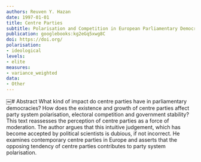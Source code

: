 ```yaml
---
authors: Reuven Y. Hazan
date: 1997-01-01
title: Centre Parties 
subtitle: Polarisation and Competition in European Parliamentary Democracies
publication: googlebooks:kg2eGq5xwg8C
doi: https://doi.org/
polarisation: 
- ideological
levels: 
- elite
measures: 
- variance_weighted
data: 
- Other
---
```


​￼# Abstract
What kind of impact do centre parties have in parliamentary democracies? How does the existence and growth of centre parties affect party system polarisation, electoral competition and government stability? This text reassesses the perception of centre parties as a force of moderation. The author argues that this intuitive judgement, which has become accepted by political scientists is dubious, if not incorrect. He examines contemporary centre parties in Europe and asserts that the opposing tendency of centre parties contributes to party system polarisation.